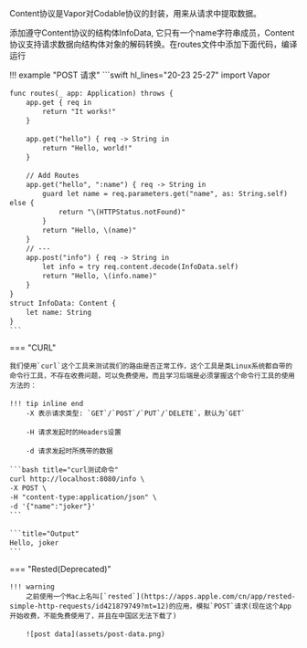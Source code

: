 Content协议是Vapor对Codable协议的封装，用来从请求中提取数据。

添加遵守Content协议的结构体InfoData, 它只有一个name字符串成员，Content协议支持请求数据向结构体对象的解码转换。在routes文件中添加下面代码，编译运行

!!! example "POST 请求"
    ```swift hl_lines="20-23 25-27"
    import Vapor

    func routes(_ app: Application) throws {
        app.get { req in
            return "It works!"
        }

        app.get("hello") { req -> String in
            return "Hello, world!"
        }
        
        // Add Routes
        app.get("hello", ":name") { req -> String in
            guard let name = req.parameters.get("name", as: String.self) else {
                return "\(HTTPStatus.notFound)"
            }
            return "Hello, \(name)"
        }
        // ---
        app.post("info") { req -> String in
            let info = try req.content.decode(InfoData.self)
            return "Hello, \(info.name)"
        }
    }
    struct InfoData: Content {
        let name: String
    }
    ```

=== "CURL"
    
    我们使用`curl`这个工具来测试我们的路由是否正常工作，这个工具是类Linux系统都自带的命令行工具，不存在收费问题，可以免费使用，而且学习后端是必须掌握这个命令行工具的使用方法的：

    !!! tip inline end
        -X 表示请求类型: `GET`/`POST`/`PUT`/`DELETE`，默认为`GET`

        -H 请求发起时的Headers设置

        -d 请求发起时所携带的数据

    ```bash title="curl测试命令"
    curl http://localhost:8080/info \
    -X POST \
    -H "content-type:application/json" \
    -d '{"name":"joker"}' 
    ```

    ```title="Output"
    Hello, joker
    ```

=== "Rested(Deprecated)"

    !!! warning
        之前使用一个Mac上名叫[`rested`](https://apps.apple.com/cn/app/rested-simple-http-requests/id421879749?mt=12)的应用，模拟`POST`请求(现在这个App开始收费，不能免费使用了，并且在中国区无法下载了)

        ![post data](assets/post-data.png)